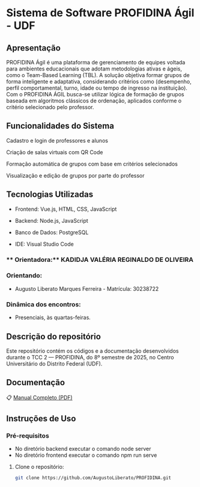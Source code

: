 # Sistema de Software  PROFIDINA Ágil - UDF

## Apresentação
  PROFIDINA Ágil é uma plataforma de gerenciamento de equipes voltada para ambientes educacionais que adotam metodologias ativas e ágeis, como o Team-Based Learning (TBL). A solução objetiva formar grupos de forma inteligente e adaptativa, considerando critérios como (desempenho, perfil comportamental, turno, idade ou tempo de ingresso na instituição). Com o PROFIDINA ÁGIL busca-se utilizar lógica de formação de grupos baseada em algoritmos clássicos de ordenação, aplicados conforme o critério selecionado pelo professor.

## Funcionalidades do Sistema
Cadastro e login de professores e alunos

Criação de salas virtuais com QR Code

Formação automática de grupos com base em critérios selecionados

Visualização e edição de grupos por parte do professor
  
## Tecnologias Utilizadas
- Frontend: Vue.js, HTML, CSS, JavaScript

- Backend: Node.js, JavaScript

- Banco de Dados: PostgreSQL

- IDE: Visual Studio Code
  
### ** Orientadora:** KADIDJA VALÉRIA REGINALDO DE OLIVEIRA

###  Orientando:
- Augusto Liberato Marques Ferreira - Matrícula: 30238722 

###  Dinâmica dos encontros:
- Presenciais, às quartas-feiras.

## Descrição do repositório

Este repositório contém os códigos e a documentação desenvolvidos durante o TCC 2 — PROFIDINA, do 8º semestre de 2025, no Centro Universitário do Distrito Federal (UDF).

## Documentação 

📋 [Manual Completo (PDF)](./manual-profidina.pdf)

##  Instruções de Uso

### Pré-requisitos
- No diretório backend executar o comando  node server  
- No diretório frontend executar o comando npm run serve  

1. Clone o repositório:
   ```bash
   git clone https://github.com/AugustoLiberato/PROFIDINA.git
   
   ```


